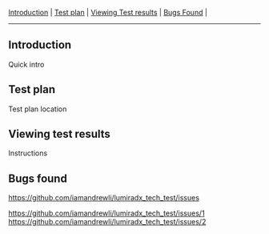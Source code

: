 [Introduction](#introduction) | [Test plan](#test-plan) | [Viewing Test results](#viewing-test-results) | [Bugs Found](#Bugs-found) | 

---

Introduction
-----
Quick intro


Test plan
-----
Test plan location


Viewing test results
-----
Instructions


Bugs found
-----
https://github.com/iamandrewli/lumiradx_tech_test/issues

https://github.com/iamandrewli/lumiradx_tech_test/issues/1
https://github.com/iamandrewli/lumiradx_tech_test/issues/2
